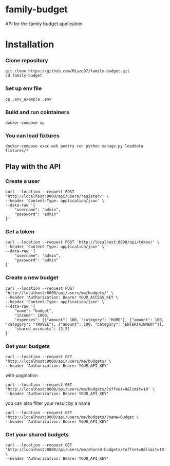 # family-budget
API for the family budget application

# Installation 

### Clone repository
```
git clone https://github.com/Miszo97/family-budget.git
cd family-budget
```
### Set up env file
```
cp .env_example .env
````
### Build and run cointainers
```
docker-compose up
```

### You can load fixtures
```
docker-compose exec web poetry run python manage.py loaddata fixtures/*
```

## Play with the API

### Create a user
```
curl --location --request POST 'http://localhost:8000/api/users/register/' \
--header 'Content-Type: application/json' \
--data-raw '{
    "username": "admin",
    "password": "admin"
}'
```

### Get a token
```
curl --location --request POST 'http://localhost:8000/api/token/' \
--header 'Content-Type: application/json' \
--data-raw '{
    "username": "admin",
    "password": "admin"
}'
```

### Create a new budget
```
curl --location --request POST 'http://localhost:8000/api/users/me/budgets/' \
--header 'Authorization: Bearer YOUR_ACCESS_KEY \
--header 'Content-Type: application/json' \
--data-raw '{
    "name": "budget",
    "income": 1000,
    "expenses": [{"amount": 100, "category": "HOME"}, {"amount": 100, "category": "TRAVEL"}, {"amount": 100, "category": "ENTERTAINMENT"}],
    "shared_accounts": [2,5]
}'
```

### Get your budgets
```
curl --location --request GET 'http://localhost:8000/api/users/me/budgets/ \
--header 'Authorization: Bearer YOUR_API_KEY'
```
with pagination
```
curl --location --request GET 'http://localhost:8000/api/users/me/budgets/?offset=0&limit=10' \
--header 'Authorization: Bearer YOUR_API_KEY'
```
you can also filter your result by a name
```
curl --location --request GET 'http://localhost:8000/api/users/me/budgets/?name=Budget \
--header 'Authorization: Bearer YOUR_API_KEY'
```

### Get your shared budgets
```
curl --location --request GET 'http://localhost:8000/api/users/me/shared-budgets/?offset=0&limit=10' \
--header 'Authorization: Bearer YOUR_API_KEY'
```